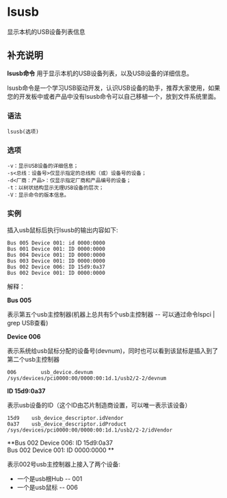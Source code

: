 #  lsusb

显示本机的USB设备列表信息

##  补充说明

**lsusb命令** 用于显示本机的USB设备列表，以及USB设备的详细信息。

lsusb命令是一个学习USB驱动开发，认识USB设备的助手，推荐大家使用，如果您的开发板中或者产品中没有lsusb命令可以自己移植一个，放到文件系统里面。

###  语法

    
    
    lsusb(选项)
    

###  选项

    
    
    -v：显示USB设备的详细信息；
    -s<总线：设备号>仅显示指定的总线和（或）设备号的设备；
    -d<厂商：产品>：仅显示指定厂商和产品编号的设备；
    -t：以树状结构显示无理USB设备的层次；
    -V：显示命令的版本信息。
    

###  实例

插入usb鼠标后执行lsusb的输出内容如下:

    
    
    Bus 005 Device 001: id 0000:0000 
    Bus 001 Device 001: ID 0000:0000 
    Bus 004 Device 001: ID 0000:0000 
    Bus 003 Device 001: ID 0000:0000 
    Bus 002 Device 006: ID 15d9:0a37 
    Bus 002 Device 001: ID 0000:0000 
    

解释：

**Bus 005**

表示第五个usb主控制器(机器上总共有5个usb主控制器 -- 可以通过命令lspci | grep USB查看)

**Device 006**

表示系统给usb鼠标分配的设备号(devnum)，同时也可以看到该鼠标是插入到了第二个usb主控制器

    
    
    006        usb_device.devnum
    /sys/devices/pci0000:00/0000:00:1d.1/usb2/2-2/devnum
    

**ID 15d9:0a37**

表示usb设备的ID（这个ID由芯片制造商设置，可以唯一表示该设备）

    
    
    15d9    usb_device_descriptor.idVendor
    0a37    usb_device_descriptor.idProduct
    /sys/devices/pci0000:00/0000:00:1d.1/usb2/2-2/idVendor
    

**Bus 002 Device 006: ID 15d9:0a37  
Bus 002 Device 001: ID 0000:0000 **

表示002号usb主控制器上接入了两个设备:

  * 一个是usb根Hub -- 001 
  * 一个是usb鼠标 -- 006 

